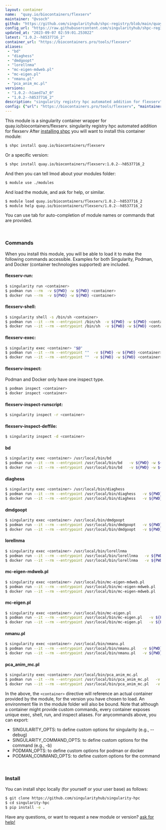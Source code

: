 ```yaml
---
layout: container
name:  "quay.io/biocontainers/flexserv"
maintainer: "@vsoch"
github: "https://github.com/singularityhub/shpc-registry/blob/main/quay.io/biocontainers/flexserv/container.yaml"
config_url: "https://raw.githubusercontent.com/singularityhub/shpc-registry/main/quay.io/biocontainers/flexserv/container.yaml"
updated_at: "2023-09-07 02:59:01.253022"
latest: "1.0.2--h8537716_2"
container_url: "https://biocontainers.pro/tools/flexserv"
aliases:
 - "bd"
 - "diaghess"
 - "dmdgoopt"
 - "lorellnma"
 - "mc-eigen-mdweb.pl"
 - "mc-eigen.pl"
 - "nmanu.pl"
 - "pca_anim_mc.pl"
versions:
 - "1.0.2--h1aed7a7_0"
 - "1.0.2--h8537716_2"
description: "singularity registry hpc automated addition for flexserv"
config: {"url": "https://biocontainers.pro/tools/flexserv", "maintainer": "@vsoch", "description": "singularity registry hpc automated addition for flexserv", "latest": {"1.0.2--h8537716_2": "sha256:d6699809506f464a707acb27d48c5145f59dd3dc27c9abafc16a9f77f7d3be91"}, "tags": {"1.0.2--h1aed7a7_0": "sha256:986a5db952a3b1073feab9cb9caf857d438292b417eff9f3334d61e91222c5d8", "1.0.2--h8537716_2": "sha256:d6699809506f464a707acb27d48c5145f59dd3dc27c9abafc16a9f77f7d3be91"}, "docker": "quay.io/biocontainers/flexserv", "aliases": {"bd": "/usr/local/bin/bd", "diaghess": "/usr/local/bin/diaghess", "dmdgoopt": "/usr/local/bin/dmdgoopt", "lorellnma": "/usr/local/bin/lorellnma", "mc-eigen-mdweb.pl": "/usr/local/bin/mc-eigen-mdweb.pl", "mc-eigen.pl": "/usr/local/bin/mc-eigen.pl", "nmanu.pl": "/usr/local/bin/nmanu.pl", "pca_anim_mc.pl": "/usr/local/bin/pca_anim_mc.pl"}}
---
```


This module is a singularity container wrapper for quay.io/biocontainers/flexserv.
singularity registry hpc automated addition for flexserv
After [installing shpc](#install) you will want to install this container module:


```bash
$ shpc install quay.io/biocontainers/flexserv
```

Or a specific version:

```bash
$ shpc install quay.io/biocontainers/flexserv:1.0.2--h8537716_2
```

And then you can tell lmod about your modules folder:

```bash
$ module use ./modules
```

And load the module, and ask for help, or similar.

```bash
$ module load quay.io/biocontainers/flexserv/1.0.2--h8537716_2
$ module help quay.io/biocontainers/flexserv/1.0.2--h8537716_2
```

You can use tab for auto-completion of module names or commands that are provided.

<br>

### Commands

When you install this module, you will be able to load it to make the following commands accessible.
Examples for both Singularity, Podman, and Docker (container technologies supported) are included.

#### flexserv-run:

```bash
$ singularity run <container>
$ podman run --rm  -v ${PWD} -w ${PWD} <container>
$ docker run --rm  -v ${PWD} -w ${PWD} <container>
```

#### flexserv-shell:

```bash
$ singularity shell -s /bin/sh <container>
$ podman run --it --rm --entrypoint /bin/sh  -v ${PWD} -w ${PWD} <container>
$ docker run --it --rm --entrypoint /bin/sh  -v ${PWD} -w ${PWD} <container>
```

#### flexserv-exec:

```bash
$ singularity exec <container> "$@"
$ podman run --it --rm --entrypoint ""  -v ${PWD} -w ${PWD} <container> "$@"
$ docker run --it --rm --entrypoint ""  -v ${PWD} -w ${PWD} <container> "$@"
```

#### flexserv-inspect:

Podman and Docker only have one inspect type.

```bash
$ podman inspect <container>
$ docker inspect <container>
```

#### flexserv-inspect-runscript:

```bash
$ singularity inspect -r <container>
```

#### flexserv-inspect-deffile:

```bash
$ singularity inspect -d <container>
```


#### bd

```bash
$ singularity exec <container> /usr/local/bin/bd
$ podman run --it --rm --entrypoint /usr/local/bin/bd   -v ${PWD} -w ${PWD} <container> -c " $@"
$ docker run --it --rm --entrypoint /usr/local/bin/bd   -v ${PWD} -w ${PWD} <container> -c " $@"
```


#### diaghess

```bash
$ singularity exec <container> /usr/local/bin/diaghess
$ podman run --it --rm --entrypoint /usr/local/bin/diaghess   -v ${PWD} -w ${PWD} <container> -c " $@"
$ docker run --it --rm --entrypoint /usr/local/bin/diaghess   -v ${PWD} -w ${PWD} <container> -c " $@"
```


#### dmdgoopt

```bash
$ singularity exec <container> /usr/local/bin/dmdgoopt
$ podman run --it --rm --entrypoint /usr/local/bin/dmdgoopt   -v ${PWD} -w ${PWD} <container> -c " $@"
$ docker run --it --rm --entrypoint /usr/local/bin/dmdgoopt   -v ${PWD} -w ${PWD} <container> -c " $@"
```


#### lorellnma

```bash
$ singularity exec <container> /usr/local/bin/lorellnma
$ podman run --it --rm --entrypoint /usr/local/bin/lorellnma   -v ${PWD} -w ${PWD} <container> -c " $@"
$ docker run --it --rm --entrypoint /usr/local/bin/lorellnma   -v ${PWD} -w ${PWD} <container> -c " $@"
```


#### mc-eigen-mdweb.pl

```bash
$ singularity exec <container> /usr/local/bin/mc-eigen-mdweb.pl
$ podman run --it --rm --entrypoint /usr/local/bin/mc-eigen-mdweb.pl   -v ${PWD} -w ${PWD} <container> -c " $@"
$ docker run --it --rm --entrypoint /usr/local/bin/mc-eigen-mdweb.pl   -v ${PWD} -w ${PWD} <container> -c " $@"
```


#### mc-eigen.pl

```bash
$ singularity exec <container> /usr/local/bin/mc-eigen.pl
$ podman run --it --rm --entrypoint /usr/local/bin/mc-eigen.pl   -v ${PWD} -w ${PWD} <container> -c " $@"
$ docker run --it --rm --entrypoint /usr/local/bin/mc-eigen.pl   -v ${PWD} -w ${PWD} <container> -c " $@"
```


#### nmanu.pl

```bash
$ singularity exec <container> /usr/local/bin/nmanu.pl
$ podman run --it --rm --entrypoint /usr/local/bin/nmanu.pl   -v ${PWD} -w ${PWD} <container> -c " $@"
$ docker run --it --rm --entrypoint /usr/local/bin/nmanu.pl   -v ${PWD} -w ${PWD} <container> -c " $@"
```


#### pca_anim_mc.pl

```bash
$ singularity exec <container> /usr/local/bin/pca_anim_mc.pl
$ podman run --it --rm --entrypoint /usr/local/bin/pca_anim_mc.pl   -v ${PWD} -w ${PWD} <container> -c " $@"
$ docker run --it --rm --entrypoint /usr/local/bin/pca_anim_mc.pl   -v ${PWD} -w ${PWD} <container> -c " $@"
```



In the above, the `<container>` directive will reference an actual container provided
by the module, for the version you have chosen to load. An environment file in the
module folder will also be bound. Note that although a container
might provide custom commands, every container exposes unique exec, shell, run, and
inspect aliases. For anycommands above, you can export:

 - SINGULARITY_OPTS: to define custom options for singularity (e.g., --debug)
 - SINGULARITY_COMMAND_OPTS: to define custom options for the command (e.g., -b)
 - PODMAN_OPTS: to define custom options for podman or docker
 - PODMAN_COMMAND_OPTS: to define custom options for the command

<br>

### Install

You can install shpc locally (for yourself or your user base) as follows:

```bash
$ git clone https://github.com/singularityhub/singularity-hpc
$ cd singularity-hpc
$ pip install -e .
```

Have any questions, or want to request a new module or version? [ask for help!](https://github.com/singularityhub/singularity-hpc/issues)